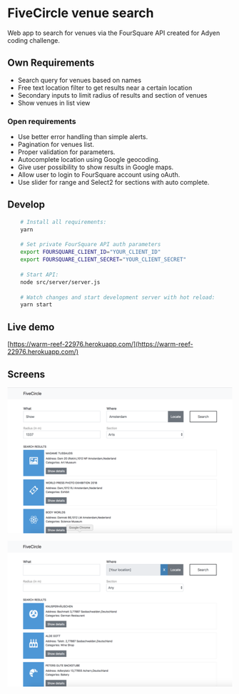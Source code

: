 # FiveCircle venue search

Web app to search for venues via the FourSquare API created for Adyen coding challenge.

## Own Requirements

* Search query for venues based on names
* Free text location filter to get results near a certain location
* Secondary inputs to limit radius of results and section of venues 
* Show venues in list view


### Open requirements
* Use better error handling than simple alerts.
* Pagination for venues list.
* Proper validation for parameters.
* Autocomplete location using Google geocoding.
* Give user possibility to show results in Google maps.
* Allow user to login to FourSquare account using oAuth.
* Use slider for range and Select2 for sections with auto complete.

## Develop 

```bash
    # Install all requirements:
    yarn
    
    # Set private FourSquare API auth parameters
    export FOURSQUARE_CLIENT_ID="YOUR_CLIENT_ID"
    export FOURSQUARE_CLIENT_SECRET="YOUR_CLIENT_SECRET"
    
    # Start API:
    node src/server/server.js
    
    # Watch changes and start development server with hot reload:
    yarn start
``` 

## Live demo

[https://warm-reef-22976.herokuapp.com/](https://warm-reef-22976.herokuapp.com/)

## Screens

![Screenshot list Amsterdam](doc/screens/screen1.png)

![Screenshot list Sasbachwalden](doc/screens/screen2.png)
